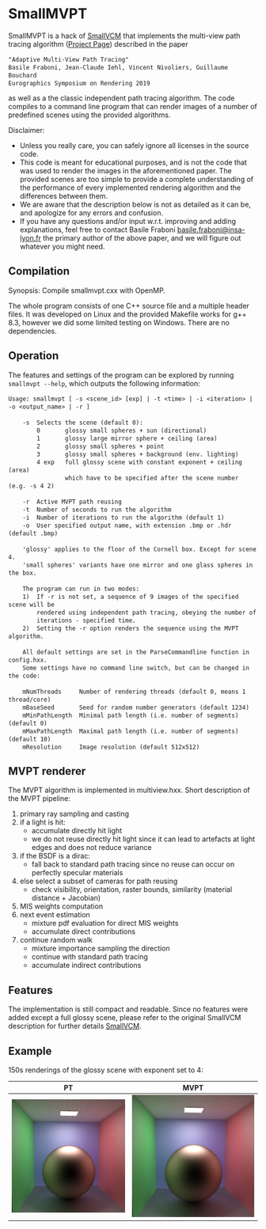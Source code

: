 # SmallMVPT

SmallMVPT is a hack of [SmallVCM](http://www.smallvcm.com/) that implements the multi-view path tracing 
algorithm ([Project Page](https://bfraboni.github.io/data/mvpt19/index.html)) described in the paper

	"Adaptive Multi-View Path Tracing"
	Basile Fraboni, Jean-Claude Iehl, Vincent Nivoliers, Guillaume Bouchard
	Eurographics Symposium on Rendering 2019

as well as a the classic independent path tracing algorithm. 
The code compiles to a command line program that can render images of a number 
of predefined scenes using the provided algorithms.

Disclaimer:
  * Unless you really care, you can safely ignore all licenses in the source
    code.
  * This code is meant for educational purposes, and is not the code that was
    used to render the images in the aforementioned paper. The provided scenes
	are too simple to provide a complete understanding of the performance of
	every implemented rendering algorithm and the differences between them.
  * We are aware that the description below is not as detailed as it can be, and
    apologize for any errors and confusion.
  * If you have any questions and/or input w.r.t. improving and adding
    explanations, feel free to contact Basile Fraboni <basile.fraboni@insa-lyon.fr> 
    the primary author of the above paper, and we will figure out whatever you
	might need.

## Compilation

Synopsis: Compile smallmvpt.cxx with OpenMP.

The whole program consists of one C++ source file and a multiple header files.
It was developed on Linux and the provided Makefile works for g++ 8.3, however 
we did some limited testing on Windows. There are no dependencies.

## Operation

The features and settings of the program can be explored by running
`smallmvpt --help`, which outputs the following information:

```
Usage: smallmvpt [ -s <scene_id> [exp] | -t <time> | -i <iteration> | -o <output_name> | -r ]

    -s  Selects the scene (default 0):
        0       glossy small spheres + sun (directional)
        1       glossy large mirror sphere + ceiling (area)
        2       glossy small spheres + point
        3       glossy small spheres + background (env. lighting)
        4 exp   full glossy scene with constant exponent + ceiling (area)
                which have to be specified after the scene number (e.g. -s 4 2)

    -r  Active MVPT path reusing
    -t  Number of seconds to run the algorithm
    -i  Number of iterations to run the algorithm (default 1)
    -o  User specified output name, with extension .bmp or .hdr (default .bmp)

    'glossy' applies to the floor of the Cornell box. Except for scene 4.
    'small spheres' variants have one mirror and one glass spheres in the box.	
	
    The program can run in two modes:
    1)  If -r is not set, a sequence of 9 images of the specified scene will be
        rendered using independent path tracing, obeying the number of 
        iterations - specified time.
    2)  Setting the -r option renders the sequence using the MVPT algorithm.

    All default settings are set in the ParseCommandline function in config.hxx.
    Some settings have no command line switch, but can be changed in the code:

    mNumThreads     Number of rendering threads (default 0, means 1 thread/core)
    mBaseSeed       Seed for random number generators (default 1234)
    mMinPathLength  Minimal path length (i.e. number of segments) (default 0)
    mMaxPathLength  Maximal path length (i.e. number of segments) (default 10)
    mResolution     Image resolution (default 512x512)
```

## MVPT renderer
    
The MVPT algorithm is implemented in multiview.hxx. Short description of the MVPT pipeline:
    
1.  primary ray sampling and casting
2.  if a light is hit: 
    * accumulate directly hit light
    * we do not reuse directly hit light since it can lead to artefacts at light edges and does not reduce variance
3.  if the BSDF is a dirac: 
    * fall back to standard path tracing since no reuse can occur on perfectly specular materials
4.  else select a subset of cameras for path reusing
    * check visibility, orientation, raster bounds, similarity (material distance + Jacobian)
5.  MIS weights computation
6.  next event estimation
    * mixture pdf evaluation for direct MIS weights
    * accumulate direct contributions
7.  continue random walk
    * mixture importance sampling the direction
    * continue with standard path tracing
    * accumulate indirect contributions

## Features

The implementation is still compact and readable. Since no features were added 
except a full glossy scene, please refer to the original SmallVCM description 
for further details [SmallVCM](http://www.smallvcm.com/).

## Example

150s renderings of the glossy scene with exponent set to 4:

|PT|MVPT|
|:-:|:-:|
|![](data/demo/noreuse.bmp)|![](data/demo/reuse.bmp)| 
